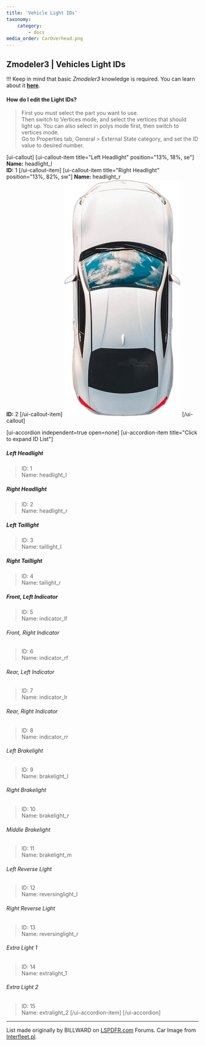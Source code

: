 ```yaml
---
title: 'Vehicle Light IDs'
taxonomy:
    category:
        - docs
media_order: CarOverhead.png
---
```


## Zmodeler3 | Vehicles Light IDs
!!! Keep in mind that basic _Zmodeler3_ knowledge is required. You can learn about it **[here](http://wafelowski.pl/grav/en/zmodeler3/basics)**.

#### How do I edit the Light IDs?
> First you must select the part you want to use. 
> <br>Then switch to Vertices mode, and select the vertices that should light up. You can also select in polys mode first, then switch to vertices mode.
> <br>Go to Properties tab, General > External State category, and set the ID value to desired number.


[ui-callout]
[ui-callout-item title="Left Headlight" position="13%, 18%, se"]
**Name:** headlight_l
<br>**ID:** 1
[/ui-callout-item]
[ui-callout-item title="Right Headlight" position="13%, 82%, sw"]
**Name:** headlight_r
<br>**ID:** 2
[/ui-callout-item]
![](CarOverhead.png)
[/ui-callout]

[ui-accordion independent=true open=none]
[ui-accordion-item title="Click to expand ID List"]
##### Left Headlight
> ID: 1
> <br>Name: headlight_l

##### Right Headlight
> ID: 2
> <br>Name: headlight_r

##### Left Taillight
> ID: 3
> <br>Name: taillight_l

##### Right Taillight
> ID: 4
> <br>Name: tailight_r

##### Front, Left Indicator
> ID: 5
> <br>Name: indicator_lf

###### Front, Right Indicator
> ID: 6
> <br>Name: indicator_rf

###### Rear, Left Indicator
> ID: 7
> <br>Name: indicator_lr

###### Rear, Right Indicator
> ID: 8
> <br>Name: indicator_rr

###### Left Brakelight
> ID: 9
> <br>Name: brakelight_l

###### Right Brakelight
> ID: 10
> <br>Name: brakelight_r

###### Middle Brakelight
> ID: 11
> <br>Name: brakelight_m

###### Left Reverse Light
> ID: 12
> <br>Name: reversinglight_l

###### Right Reverse Light
> ID: 13
> <br>Name: reversinglight_r

###### Extra Light 1
> ID: 14
> <br>Name: extralight_1

###### Extra Light 2
> ID: 15
> <br>Name: extralight_2
[/ui-accordion-item]
[/ui-accordion]

***

List made originally by BILLWARD on [LSPDFR.com](https://www.lcpdfr.com/forums/topic/60868-zmodeler3gtav-vehicle-light-ids/) Forums. 
Car Image from [Interfleet.pl](https://interfleet.pl/storage/photos/4/Unsplash_car_5.jpg).